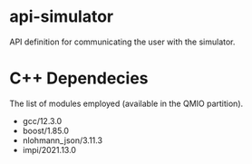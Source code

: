 # api-simulator
API definition for communicating the user with the simulator.

# C++ Dependecies
The list of modules employed (available in the QMIO partition).

- gcc/12.3.0
- boost/1.85.0
- nlohmann_json/3.11.3
- impi/2021.13.0

